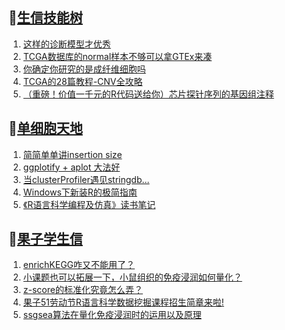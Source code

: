 ## 📝[生信技能树](https://github.com/ixxmu/mp_duty/issues?q=label%3A%E7%94%9F%E4%BF%A1%E6%8A%80%E8%83%BD%E6%A0%91+is%3Aclosed)
<!-- 1issueTable -->

1. [这样的诊断模型才优秀](https://github.com/ixxmu/mp_duty/issues/3653) 
2. [TCGA数据库的normal样本不够可以拿GTEx来凑](https://github.com/ixxmu/mp_duty/issues/3652) 
3. [你确定你研究的是成纤维细胞吗](https://github.com/ixxmu/mp_duty/issues/3650) 
4. [TCGA的28篇教程-CNV全攻略](https://github.com/ixxmu/mp_duty/issues/3630) 
5. [（重磅！价值一千元的R代码送给你）芯片探针序列的基因组注释](https://github.com/ixxmu/mp_duty/issues/3627) 
<!-- 1issueTable -->
## 📝[单细胞天地](https://github.com/ixxmu/mp_duty/issues?q=label%3A%E5%8D%95%E7%BB%86%E8%83%9E%E5%A4%A9%E5%9C%B0+is%3Aclosed)
<!-- 2issueTable -->

1. [简简单单讲insertion size](https://github.com/ixxmu/mp_duty/issues/3642) 
2. [ggplotify + aplot 大法好](https://github.com/ixxmu/mp_duty/issues/3564) 
3. [当clusterProfiler遇见stringdb...](https://github.com/ixxmu/mp_duty/issues/3492) 
4. [Windows下新装R的极简指南](https://github.com/ixxmu/mp_duty/issues/3253) 
5. [《R语言科学编程及仿真》读书笔记](https://github.com/ixxmu/mp_duty/issues/3141) 
<!-- 2issueTable -->

## 📝[果子学生信](https://github.com/ixxmu/mp_duty/issues?q=label%3A%E6%9E%9C%E5%AD%90%E5%AD%A6%E7%94%9F%E4%BF%A1+is%3Aclosed)
<!-- 3issueTable -->

1. [enrichKEGG咋又不能用了？](https://github.com/ixxmu/mp_duty/issues/3499) 
2. [小课题也可以拓展一下，小鼠组织的免疫浸润如何量化？](https://github.com/ixxmu/mp_duty/issues/3407) 
3. [z-score的标准化究竟怎么弄？](https://github.com/ixxmu/mp_duty/issues/3396) 
4. [果子51劳动节R语言科学数据挖掘课程招生简章来啦!](https://github.com/ixxmu/mp_duty/issues/3332) 
5. [ssgsea算法在量化免疫浸润时的运用以及原理](https://github.com/ixxmu/mp_duty/issues/3326) 
<!-- 3issueTable -->
